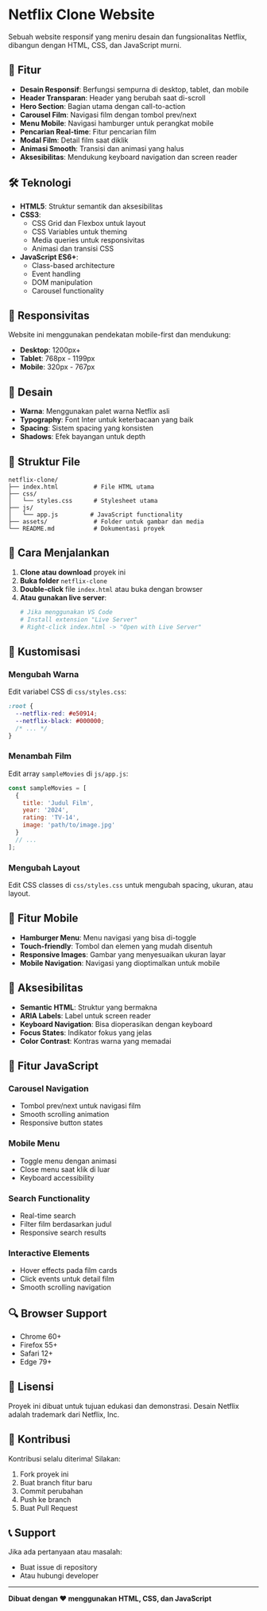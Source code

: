 # Netflix Clone Website

Sebuah website responsif yang meniru desain dan fungsionalitas Netflix, dibangun dengan HTML, CSS, dan JavaScript murni.

## 🚀 Fitur

- **Desain Responsif**: Berfungsi sempurna di desktop, tablet, dan mobile
- **Header Transparan**: Header yang berubah saat di-scroll
- **Hero Section**: Bagian utama dengan call-to-action
- **Carousel Film**: Navigasi film dengan tombol prev/next
- **Menu Mobile**: Navigasi hamburger untuk perangkat mobile
- **Pencarian Real-time**: Fitur pencarian film
- **Modal Film**: Detail film saat diklik
- **Animasi Smooth**: Transisi dan animasi yang halus
- **Aksesibilitas**: Mendukung keyboard navigation dan screen reader

## 🛠️ Teknologi

- **HTML5**: Struktur semantik dan aksesibilitas
- **CSS3**: 
  - CSS Grid dan Flexbox untuk layout
  - CSS Variables untuk theming
  - Media queries untuk responsivitas
  - Animasi dan transisi CSS
- **JavaScript ES6+**:
  - Class-based architecture
  - Event handling
  - DOM manipulation
  - Carousel functionality

## 📱 Responsivitas

Website ini menggunakan pendekatan mobile-first dan mendukung:
- **Desktop**: 1200px+
- **Tablet**: 768px - 1199px
- **Mobile**: 320px - 767px

## 🎨 Desain

- **Warna**: Menggunakan palet warna Netflix asli
- **Typography**: Font Inter untuk keterbacaan yang baik
- **Spacing**: Sistem spacing yang konsisten
- **Shadows**: Efek bayangan untuk depth

## 📁 Struktur File

```
netflix-clone/
├── index.html          # File HTML utama
├── css/
│   └── styles.css      # Stylesheet utama
├── js/
│   └── app.js         # JavaScript functionality
├── assets/             # Folder untuk gambar dan media
└── README.md           # Dokumentasi proyek
```

## 🚀 Cara Menjalankan

1. **Clone atau download** proyek ini
2. **Buka folder** `netflix-clone`
3. **Double-click** file `index.html` atau buka dengan browser
4. **Atau gunakan live server**:
   ```bash
   # Jika menggunakan VS Code
   # Install extension "Live Server"
   # Right-click index.html -> "Open with Live Server"
   ```

## 🔧 Kustomisasi

### Mengubah Warna
Edit variabel CSS di `css/styles.css`:
```css
:root {
  --netflix-red: #e50914;
  --netflix-black: #000000;
  /* ... */
}
```

### Menambah Film
Edit array `sampleMovies` di `js/app.js`:
```javascript
const sampleMovies = [
  {
    title: 'Judul Film',
    year: '2024',
    rating: 'TV-14',
    image: 'path/to/image.jpg'
  }
  // ...
];
```

### Mengubah Layout
Edit CSS classes di `css/styles.css` untuk mengubah spacing, ukuran, atau layout.

## 📱 Fitur Mobile

- **Hamburger Menu**: Menu navigasi yang bisa di-toggle
- **Touch-friendly**: Tombol dan elemen yang mudah disentuh
- **Responsive Images**: Gambar yang menyesuaikan ukuran layar
- **Mobile Navigation**: Navigasi yang dioptimalkan untuk mobile

## 🎯 Aksesibilitas

- **Semantic HTML**: Struktur yang bermakna
- **ARIA Labels**: Label untuk screen reader
- **Keyboard Navigation**: Bisa dioperasikan dengan keyboard
- **Focus States**: Indikator fokus yang jelas
- **Color Contrast**: Kontras warna yang memadai

## 🌟 Fitur JavaScript

### Carousel Navigation
- Tombol prev/next untuk navigasi film
- Smooth scrolling animation
- Responsive button states

### Mobile Menu
- Toggle menu dengan animasi
- Close menu saat klik di luar
- Keyboard accessibility

### Search Functionality
- Real-time search
- Filter film berdasarkan judul
- Responsive search results

### Interactive Elements
- Hover effects pada film cards
- Click events untuk detail film
- Smooth scrolling navigation

## 🔍 Browser Support

- Chrome 60+
- Firefox 55+
- Safari 12+
- Edge 79+

## 📝 Lisensi

Proyek ini dibuat untuk tujuan edukasi dan demonstrasi. Desain Netflix adalah trademark dari Netflix, Inc.

## 🤝 Kontribusi

Kontribusi selalu diterima! Silakan:
1. Fork proyek ini
2. Buat branch fitur baru
3. Commit perubahan
4. Push ke branch
5. Buat Pull Request

## 📞 Support

Jika ada pertanyaan atau masalah:
- Buat issue di repository
- Atau hubungi developer

---

**Dibuat dengan ❤️ menggunakan HTML, CSS, dan JavaScript**
